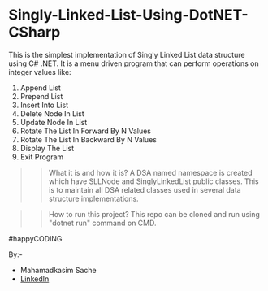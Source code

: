 # Singly-Linked-List-Using-DotNET-CSharp

This is the simplest implementation of Singly Linked List data structure using C# .NET.
It is a menu driven program that can perform operations on integer values like:
1. Append List
2. Prepend List
3. Insert Into List
4. Delete Node In List
5. Update Node In List
6. Rotate The List In Forward By N Values
7. Rotate The List In Backward By N Values
8. Display The List
9. Exit Program

>> What it is and how it is? 
A DSA named namespace is created which have SLLNode and SinglyLinkedList public classes. This is to maintain all DSA related classes used in several data structure implementations.

>> How to run this project?
This repo can be cloned and run using "dotnet run" command on CMD.


#happyCODING

By:-
- Mahamadkasim Sache
- [LinkedIn](https://www.linkedin.com/in/mahamadkasim-sache)
 

